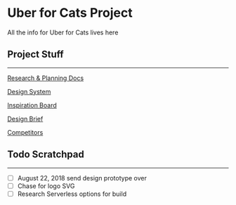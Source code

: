 # Uber for Cats Project

All the info for Uber for Cats lives here

## Project Stuff

---

[Research & Planning Docs](Uber%20for%20Cats%20Project%20235e3d02fa094ccb8f97b6c54a3ffbd5/Research%20&%20Planning%20Docs%2033c2d0bef2f64659b2fc68e8c6140ada.md)

[Design System](Uber%20for%20Cats%20Project%20235e3d02fa094ccb8f97b6c54a3ffbd5/Design%20System%209979385c4c1f414ca8ed788b29a52e22.md)

[Inspiration Board](Uber%20for%20Cats%20Project%20235e3d02fa094ccb8f97b6c54a3ffbd5/Inspiration%20Board%20d305f03b06f04aa6bb6bf07335604f3b.md)

[Design Brief](Uber%20for%20Cats%20Project%20235e3d02fa094ccb8f97b6c54a3ffbd5/Design%20Brief%2014037fedea004fa589941b24d9ba59f2.md)

[Competitors](Uber%20for%20Cats%20Project%20235e3d02fa094ccb8f97b6c54a3ffbd5/Competitors%20b1a245d60053481c99886e4640236d94.md)

## Todo Scratchpad

---

- [ ] August 22, 2018 send design prototype over
- [ ] Chase for logo SVG
- [ ] Research Serverless options for build

